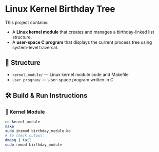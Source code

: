 # Linux Kernel Birthday Tree

This project contains:
- A **Linux kernel module** that creates and manages a birthday-linked list structure.
- A **user-space C program** that displays the current process tree using system-level traversal.

## 📁 Structure
- `kernel_module/` — Linux kernel module code and Makefile
- `user_program/` — User-space program written in C

## 🛠 Build & Run Instructions

### 🧩 Kernel Module
```bash
cd kernel_module
make
sudo insmod birthday_module.ko
# To check output:
dmesg | tail
sudo rmmod birthday_module
